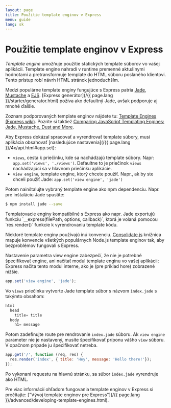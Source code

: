 ```yaml
---
layout: page
title: Použitie template enginov v Express
menu: guide
lang: sk
---
```

<!---
 Copyright (c) 2016 StrongLoop, IBM, and Express Contributors
 License: MIT
-->

# Použitie template enginov v Express

_Template engine_ umožňuje použitie statických template súborov vo vašej aplikácii. Template engine nahradí v runtime premenné aktuálnymi hodnotami a pretransformuje template do HTML súboru poslaného klientovi.
Tento prístup robí návrh HTML stránok jednoduchším.

Medzi populárne template enginy fungujúce s Express patria [Jade](http://jade-lang.com/), [Mustache](https://www.npmjs.com/package/mustache) a [EJS](https://www.npmjs.com/package/ejs).
[Express generátor](/{{ page.lang }}/starter/generator.html) požíva ako defaultný Jade, avšak podporuje aj mnohé ďalšie.

Zoznam podporovaných template enginov nájdete tu: [Template Engines (Express wiki)](https://github.com/strongloop/express/wiki#template-engines).
Pozrite si taktiež [Comparing JavaScript Templating Engines: Jade, Mustache, Dust and More](https://strongloop.com/strongblog/compare-javascript-templates-jade-mustache-dust/).

Aby Express dokázal spracovať a vyrendrovať template súbory, musí aplikácia obsahovať [nasledujúce nastavenia](/{{ page.lang }}/4x/api.html#app.set):

* `views`, cesta k priečinku, kde sa nachádzajú template súbory. Napr: `app.set('views', './views')`. Defaultne to je priečinok `views` nachádzajúci sa v hlavnom priečinku aplikácie.
* `view engine`, template engine, ktorý chcete použiť. Napr., ak by ste chceli použiť Jade: `app.set('view engine', 'jade')`

Potom nainštalujte vybraný template engine ako npm dependenciu. Napr. pre inštaláciu Jade spustite:

```sh
$ npm install jade --save
```

<div class="doc-box doc-notice" markdown="1">
Templatovacie enginy kompatibilné s Express ako napr. Jade exportujú funkciu `__express(filePath, options, callback)`, ktorá je volaná pomocou `res.render()` funkcie k vyrendrovaniu template kódu.

Niektoré template enginy používajú inú konvenciu. [Consolidate.js](https://www.npmjs.org/package/consolidate) knižnica mapuje konvencie všetkých populárnych Node.js template enginov tak, aby bezproblémov fungovali s Express.
</div>

Nastavenie parametra view engine zabezpečí, že nie je potrebné špecifikovať engine, ani načítať modul template enginu vo vašej aplikácii; Express načíta tento modul interne, ako je (pre príklad hore) zobrazené nižšie.

```js
app.set('view engine', 'jade');
```

Vo `views` priečinku vytvorte Jade template súbor s názvom `index.jade` s takýmto obsahom:

```js
html
  head
    title= title
  body
    h1= message
```

Potom zadefinujte route pre rendrovanie `index.jade` súboru. Ak `view engine` parameter nie je nastavený, musíte špecifikovať príponu vášho `view` súboru. V opačnom prípade ju špecifikovať netreba.

```js
app.get('/', function (req, res) {
  res.render('index', { title: 'Hey', message: 'Hello there!'});
});
```

Po vykonaní requestu na hlavnú stránku, sa súbor `index.jade` vyrendruje ako HTML.

Pre viac informácií ohľadom fungovania template enginov v Express si prečítajte: ["Vývoj template enginov pre Express"](/{{ page.lang }}/advanced/developing-template-engines.html).
